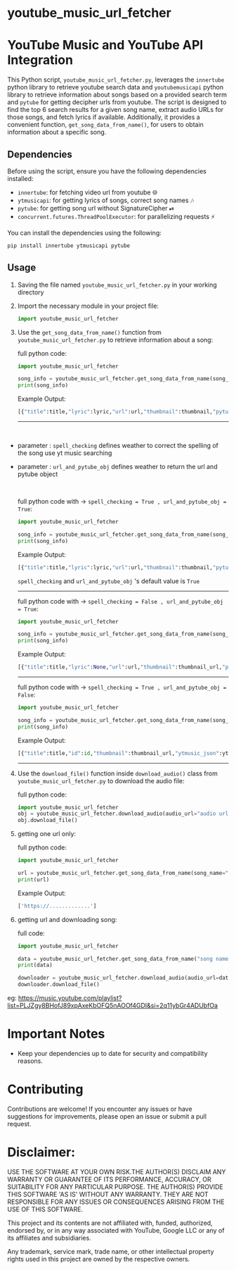 # youtube_music_url_fetcher

# YouTube Music and YouTube API Integration

This Python script, `youtube_music_url_fetcher.py`, leverages the `innertube` python library to retrieve youtube search data and `youtubemusicapi` python library to retrieve information about songs based on a provided search term and `pytube` for getting decipher urls from youtube. The script is designed to find the top 6 search results for a given song name, extract audio URLs for those songs, and fetch lyrics if available. Additionally, it provides a convenient function, `get_song_data_from_name()`, for users to obtain information about a specific song.

## Dependencies

Before using the script, ensure you have the following dependencies installed:

- `innertube`: for fetching video url from youtube 🌐
- `ytmusicapi`: for getting lyrics of songs, correct song names 🎶
- `pytube`: for getting song url without SignatureCipher ⏯
- `concurrent.futures.ThreadPoolExecutor`: for parallelizing requests ⚡

You can install the dependencies using the following:

```bash
pip install innertube ytmusicapi pytube
```

## Usage
1. Saving the file named `youtube_music_url_fetcher.py` in your working directory
   
2. Import the necessary module in your project file:

   ```python
   import youtube_music_url_fetcher
   ```
   
3. Use the `get_song_data_from_name()` function from `youtube_music_url_fetcher.py` to retrieve information about a song:

   full python code: 
   ```python
   import youtube_music_url_fetcher

   song_info = youtube_music_url_fetcher.get_song_data_from_name(song_name="song name ")
   print(song_info)
   ```

   Example Output:
   
   ```python
   [{"title":title,"lyric":lyric,"url":url,"thumbnail":thumbnail,"pytube_obj":pytube_obj}]
   ```
   
   ***
   <br>
   
- parameter : `spell_checking` defines weather to correct the spelling of the song use yt music searching 

- parameter : `url_and_pytube_obj` defines weather to return the url and pytube object

   <br>

   full python code with -> `spell_checking = True , url_and_pytube_obj = True`: 

   
   ```python
   import youtube_music_url_fetcher

   song_info = youtube_music_url_fetcher.get_song_data_from_name(song_name="song name",spell_checking=True,url_and_pytube_obj=True)
   print(song_info)
   ```

   Example Output:

   ```python
   [{"title":title,"lyric":lyric,"url":url,"thumbnail":thumbnail,"pytube_obj":pytube_obj}]
   ```

   `spell_checking` and `url_and_pytube_obj` 's default value is `True`

   ***

   
   full python code with -> `spell_checking = False , url_and_pytube_obj = True`: 

   
   ```python
   import youtube_music_url_fetcher

   song_info = youtube_music_url_fetcher.get_song_data_from_name(song_name="song name",spell_checking=False,url_and_pytube_obj=True)
   print(song_info)
   ```

   Example Output:

   ```python
   [{"title":title,"lyric":None,"url":url,"thumbnail":thumbnail_url,"pytube_obj":pytube_obj}]
   ```

   ***


   full python code with -> `spell_checking = True , url_and_pytube_obj = False`: 

   
   ```python
   import youtube_music_url_fetcher

   song_info = youtube_music_url_fetcher.get_song_data_from_name(song_name="song name",spell_checking=True,url_and_pytube_obj=False)
   print(song_info)
   ```

   Example Output:

   ```python
   [{"title":title,"id":id,"thumbnail":thumbnail_url,"ytmusic_json":ytm}]
   ```

   ***

   
4. Use the `download_file()` function inside `download_audio()` class from `youtube_music_url_fetcher.py` to download the audio file:

   full python code: 
   ```python
   import youtube_music_url_fetcher
   obj = youtube_music_url_fetcher.download_audio(audio_url="audio url extracted using this lib",file_name="name of file",del_file="for deleting the existing file with the same file name // pass a bool(True/False)")
   obj.download_file()
   ```
5. getting one url only:

   full python code: 
   ```python
   import youtube_music_url_fetcher

   url = youtube_music_url_fetcher.get_song_data_from_name(song_name="song name", url_only=True)
   print(url)
   ```

   Example Output:

   ```python
   ['https://.............']
   ```
   
6. getting url and downloading song:
   
   full code:
   ```python
   import youtube_music_url_fetcher
   
   data = youtube_music_url_fetcher.get_song_data_from_name("song name ")
   print(data)
   
   downloader = youtube_music_url_fetcher.download_audio(audio_url=data[0]['url'],file_name="hi0.mp3",del_file=True)
   downloader.download_file()
   ```

 eg: https://music.youtube.com/playlist?list=PLJZgy8BHofJ89xpAxeKbOFQ5nAOOf4GDI&si=2q11ybGr4ADUbfOa  
# Important Notes

- Keep your dependencies up to date for security and compatibility reasons.

# Contributing

Contributions are welcome! If you encounter any issues or have suggestions for improvements, please open an issue or submit a pull request.


# Disclaimer:

USE THE SOFTWARE AT YOUR OWN RISK.THE AUTHOR(S) DISCLAIM ANY WARRANTY OR GUARANTEE OF ITS PERFORMANCE, ACCURACY, OR SUITABILITY FOR ANY PARTICULAR PURPOSE.
THE AUTHOR(S) PROVIDE THIS SOFTWARE 'AS IS' WITHOUT ANY WARRANTY. THEY ARE NOT RESPONSIBLE FOR ANY ISSUES OR CONSEQUENCES ARISING FROM THE USE OF THIS SOFTWARE.

This project and its contents are not affiliated with, funded, authorized, endorsed by, or in any way associated with YouTube, Google LLC or any of its affiliates and subsidiaries.

Any trademark, service mark, trade name, or other intellectual property rights used in this project are owned by the respective owners.
